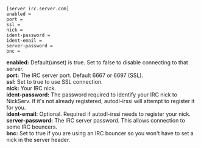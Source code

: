 ```
[server irc.server.com]
enabled = 
port = 
ssl = 
nick = 
ident-password = 
ident-email = 
server-password = 
bnc = 
```

**enabled:** Default(unset) is true. Set to false to disable connecting to that server.  
**port:** The IRC server port. Default 6667 or 6697 (SSL).  
**ssl:** Set to true to use SSL connection.  
**nick:** Your IRC nick.  
**ident-password:** The password required to identify your IRC nick to NickServ. If it's not already registered, autodl-irssi will attempt to register it for you.  
**ident-email:** Optional. Required if autodl-irssi needs to register your nick.  
**server-password:** The IRC server password. This allows connection to some IRC bouncers.  
**bnc:** Set to true if you are using an IRC bouncer so you won't have to set a nick in the server header.